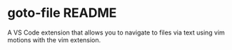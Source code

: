 # goto-file README

A VS Code extension that allows you to navigate to files via text using vim motions with the vim extension.